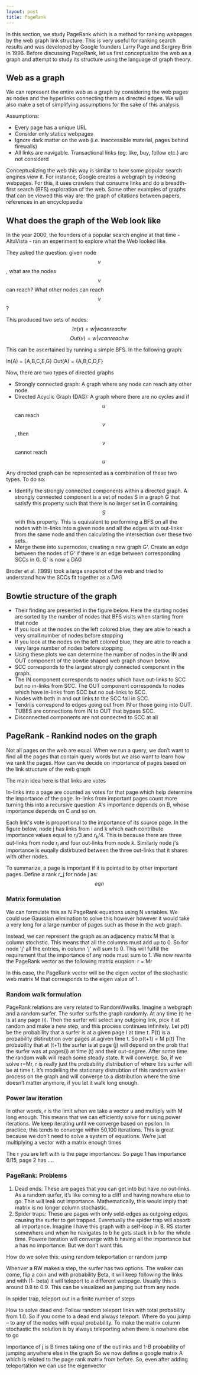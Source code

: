 ```yaml
---
layout: post
title: PageRank
---
```


In this section, we study PageRank which is a method for ranking webpages by the web graph link structure.  This is very useful for ranking search results and was developed by Google founders Larry Page and Sergrey Brin in 1996. Before discussing PageRank, let us first conceptualize the web as a graph and attempt to study its structure using the language of graph theory.

## Web as a graph

We can represent the entire web as a graph by considering the web pages as nodes and the hyperlinks connecting them as directed edges. We will also make a set of simplifying assumptions for the sake of this analysis

Assumptions:
- Every page has a unique URL
- Consider only statics webpages
- Ignore dark matter on the web (i.e. inaccessible material, pages behind firewalls)
- All links are navigable. Transactional links (eg: like, buy, follow etc.) are not considerd

Conceptualizing the web this way is similar to how some popular search engines view it. For instance, Google creates a webgraph by indexing webpages. For this, it uses crawlers that consume links and do a breadth-first search (BFS) exploration of the web. Some other examples of graphs that can be viewed this way are: the graph of citations between papers, references in an encyclopaedia

## What does the graph of the Web look like

In the year 2000, the founders of a popular search engine at that time - AltaVista - ran an experiment to explore what the Web looked like. 

They asked the question: given node $$v$$, what are the nodes $$v$$ can reach? What other nodes can reach $$v$$?

This produced two sets of nodes:
$$In(v) = { w| w can reach v}$$
$$Out(v) = { w| v can reach w}$$

This can be ascertained by running a simple BFS. In the following graph:

In(A) = {A,B,C,E,G}
Out(A) = {A,B,C,D,F}

Now, there are two types of directed graphs
- Strongly connected graph: A graph where any node can reach any other node. 
- Directed Acyclic Graph (DAG): A graph where there are no cycles and if $$u$$ can reach $$v$$, then $$v$$ cannot reach $$u$$

Any directed graph can be represented as a combination of these two types. To do so: 
- Identify the strongly connected components within a directed graph. A strongly connected component is a set of nodes S in a graph G that satisfy this property such that there is no larger set in G containing $$S$$ with this property. This is equivalent to performing a BFS on all the nodes with in-links into a given node and all the edges with out-links from the same node and then calculating the intersection over these two sets.
- Merge these into supernodes, creating a new graph G'. Create an edge between the nodes of G' if there is an edge between corresponding SCCs in G.
G' is now a DAG

Broder et al. (!999) took a large snapshot of the web and tried to understand how the SCCs fit together as a DAG

## Bowtie structure of the graph
-	Their finding are presented in the figure below. Here the starting nodes are sorted by the number of nodes that BFS visits when starting from that node
-	If you look at the nodes on the left colored blue, they are able to reach a very small number of nodes before stopping
-	If you look at the nodes on the left colored blue, they are able to reach a very large number of nodes before stopping
-	Using these plots we can determine the number of nodes in the IN and OUT component of the bowtie shaped web graph shown below. 
- SCC corresponds to the largest strongly connected component in the graph.
- The IN component corresponds to nodes which have out-links to SCC but no in-links from SCC. The OUT component corresponds to nodes which have in-links from SCC but no out-links to SCC. 
- Nodes with both in and out links to the SCC fall in SCC.
- Tendrils correspond to edges going out from IN or those going into OUT. TUBES are connections from IN to OUT that bypass SCC.
-	Disconnected components are not connected to SCC at all

## PageRank - Rankind nodes on the graph

Not all pages on the web are equal. When we run a query, we don’t want to find all the pages that contain query words but we also want to learn how we rank the pages. How can we decide on importance of pages based on the link structure of the web graph

The main idea here is that links are votes

In-links into a page are counted as votes for that page which help determine the importance of the page. In-links from important pages count more turning this into a recursive question: A's importance depends on B, whose importance depends on C and so on.

Each link's vote is proportional to the importance of its source page. In the figure below, node j has links from i and k which each contribute importance values equal to $r_i/3$ and $r_k/4$. This is because there are three out-links from node $r_i$ and four out-links from node $k$. Similarly node j's importance is euqally distirbuted between the three out-links that it shares with other nodes.

To summarize, a page is important if it is pointed to by other important pages. Define a rank r_j for node j as:
$$ eqn $$

### Matrix formulation
We can formulate this as N PageRank equations using N variables. We could use Gaussian elimination to solve this however however it would take a very long for a large number of pages such as those in the web graph. 

Instead, we can represent the graph as an adjacency matrix M that is column stochstic. This means that all the columns must add up to 0. So for node 'j' all the entries, in column 'j' will sum to 0. This will fulfill the requirement that the importance of any node must sum to 1. We now rewrite the PageRank vector as the following matrix euqaion:
r = Mr

In this case, the PageRank vector will be the eigen vector of the stochastic web matrix M that corresponds to the eigen value of 1. 

<EV formulation slide text>

### Random walk formulation

PageRank relations are very related to RandomWwalks. Imagine a webgraph and a random surfer. The surfer surfs the graph randomly. At any time (t) he is at any page (i). Then the surfer will select any outgoing link, pick it at random and make a new step, and this process continues infinitely. Let p(t) be the probability that a surfer is at a given page I at time t. P(t) is a probability distirubtion over pages at agiven time t.
So p(t+1) = M p(t)
The probability that at (t+1) the surfer is at page (j) will depend on the prob that the surfer was at pages(i) at time (t) and their out-degree. After some time the random walk will reach some steady state. It will converge. 
So, if we solve r=Mr, r is really just the probability distribution of where this surfer will be at time t. It’s modelling the stationary distrubtion of this random walker process on the graph and will converge to a distribution where the time doesn’t matter anymore, if you let it walk long enough.

### Power law iteration

In other words, r is the limit when we take a vector u and multiply with M long enough. This means that we can efficiently solve for r using power iterations. We keep iterating until we converge based on epsilon. In practice, this tends to converge within 50,100 iterations. This is great because we don’t need to solve a system of equations. We’re just multiplying a vector with a matrix enough times

<Add a vector example to show the math>
  
The r you are left with is the page importances. So page 1 has importance 6/15, page 2 has ….

### PageRank: Problems

1.	Dead ends: These are pages that you can get into but have no out-links. As a random surfer, it’s like coming to a cliff and having nowhere else to go. This will leak out importance. Mathematically, this would imply that matrix is no longer column stochastic. 
2.	Spider traps: These are pages with only seld-edges as outgoing edges causing the surfer to get trapped. Everntually the spider trap will absorb all importance. Imagine I have this graph with a self-loop in B. RS starter somewhere and when he navigates to b he gets stuck in b for the whole time. Powere iteration will converge with b having all the importance but a has no importance. But we don’t want this.

How do we solve this: using random teleportation or random jump

Whenver a RW makes a step, the surfer has two options. The walker can come, flip a coin and with probability Beta, it will keep following the links and with (1- beta) it will teleport to a different webpage. Usually this is around 0.8 to 0.9. This can be visualized as jumping out from any node. 

In spider trap, teleport out in a finite number of steps

How to solve dead end: Follow random teleport links with total probability from 1.0. So if you come to a dead end always teleport. Where do you juimp – to any of the nodes with equal probability. To make the matrix column stochastic the solution is by always teleporting when there is nowhere else to go

Importance of j is B times taking one of the outlinks and 1-B probability of jumping anywhere else in the graph
So we now define a google matrix A which is related to the page rank matrix from before. So, even after adding teleportation we can use the eigenvector


